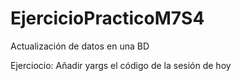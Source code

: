 # EjercicioPracticoM7S4
Actualización de datos en una BD

Ejerciocio: Añadir yargs el código de la sesión de hoy
